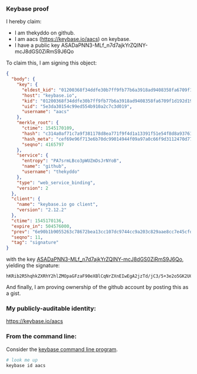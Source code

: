 ### Keybase proof

I hereby claim:

  * I am thekyddo on github.
  * I am aacs (https://keybase.io/aacs) on keybase.
  * I have a public key ASADaPNN3-MLf_n7d7ajkYrZQINY-mcJ8dGS0ZiRmS9J6Qo

To claim this, I am signing this object:

```json
{
  "body": {
    "key": {
      "eldest_kid": "01200368f34ddfe30b7ff9fb77b6a3918ad9408358fa6709f1d192d19891992f49e90a",
      "host": "keybase.io",
      "kid": "01200368f34ddfe30b7ff9fb77b6a3918ad9408358fa6709f1d192d19891992f49e90a",
      "uid": "5e3da30154c99ed554b910a2c7c3d019",
      "username": "aacs"
    },
    "merkle_root": {
      "ctime": 1545170109,
      "hash": "c314a0af71c7a9f381178d8ea771f9f4d1a13391f51e54f8d8a937610d286b3a17aaac1093aa6283fb8930d2f1582ace04f4b9b51766930607728d3d4f1f834d",
      "hash_meta": "cef69e96f713e6b70dc99014944f09a97a0c66f9d3112470d77cc52ca52f2143",
      "seqno": 4165797
    },
    "service": {
      "entropy": "PA7srmLBco3pWUZmDsJrNYoB",
      "name": "github",
      "username": "thekyddo"
    },
    "type": "web_service_binding",
    "version": 2
  },
  "client": {
    "name": "keybase.io go client",
    "version": "2.12.2"
  },
  "ctime": 1545170136,
  "expire_in": 504576000,
  "prev": "6e90b1b9055263c78672bea13cc107dc9744cc9a203c829aae8cc7e45cfde3da",
  "seqno": 11,
  "tag": "signature"
}
```

with the key [ASADaPNN3-MLf_n7d7ajkYrZQINY-mcJ8dGS0ZiRmS9J6Qo](https://keybase.io/aacs), yielding the signature:

```
hKRib2R5hqhkZXRhY2hlZMOpaGFzaF90eXBlCqNrZXnEIwEgA2jzTd/jC3/5+3e2o5GK2UCDWPpnCfHRktGYkZkvSekKp3BheWxvYWTESpcCC8QgbpCxuQVSY8eGcr6hPMEH3JdEzJogPIKarozH5Fz949rEIN96D/2xQukB1sReGj6wnVUS+ICz36xujVSbRfwg/whmAgHCo3NpZ8RAbqhTQo1oLuOzCdTjFhpWrIQK9eelUtf6oV1yJDHN9g648YDJwJYgIHvIVg1R+0eJHLniD2/csS42jEu8riVaB6hzaWdfdHlwZSCkaGFzaIKkdHlwZQildmFsdWXEIHtgfsJ2IpJZ+PjtoRtflH1f28ZbvxA/Yt+YJDqf9eTbo3RhZ80CAqd2ZXJzaW9uAQ==

```

And finally, I am proving ownership of the github account by posting this as a gist.

### My publicly-auditable identity:

https://keybase.io/aacs

### From the command line:

Consider the [keybase command line program](https://keybase.io/download).

```bash
# look me up
keybase id aacs
```
